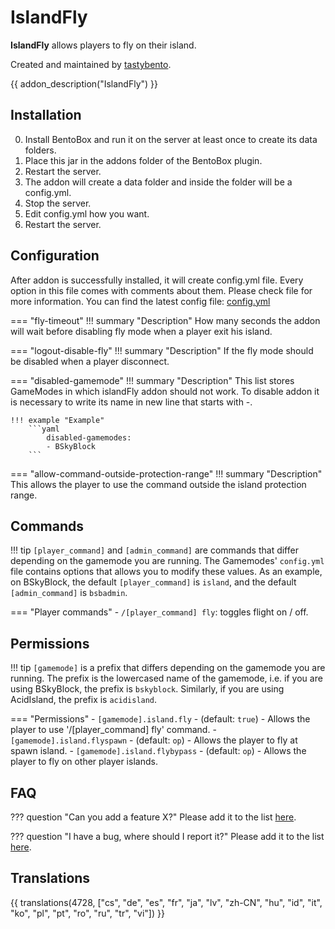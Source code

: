 # IslandFly

**IslandFly** allows players to fly on their island.

Created and maintained by [tastybento](https://github.com/tastybento).

{{ addon_description("IslandFly") }}

## Installation

0. Install BentoBox and run it on the server at least once to create its data folders.
1. Place this jar in the addons folder of the BentoBox plugin.
2. Restart the server.
3. The addon will create a data folder and inside the folder will be a config.yml.
4. Stop the server.
5. Edit config.yml how you want.
7. Restart the server.

## Configuration

After addon is successfully installed, it will create config.yml file. Every option in this file comes with comments about them. Please check file for more information.
You can find the latest config file: [config.yml](https://github.com/BentoBoxWorld/IslandFly/blob/develop/src/main/resources/config.yml)

=== "fly-timeout"
    !!! summary "Description"
        How many seconds the addon will wait before disabling fly mode when a player exit his island.

=== "logout-disable-fly"
    !!! summary "Description"
        If the fly mode should be disabled when a player disconnect.

=== "disabled-gamemode"
    !!! summary "Description"
        This list stores GameModes in which islandFly addon should not work. To disable addon it is necessary to write its name in new line that starts with -. 
        
    !!! example "Example"
        ```yaml
            disabled-gamemodes:
            - BSkyBlock
        ```   

=== "allow-command-outside-protection-range"
    !!! summary "Description"
        This allows the player to use the command outside the island protection range.

## Commands

!!! tip
    `[player_command]` and `[admin_command]` are commands that differ depending on the gamemode you are running.
    The Gamemodes' `config.yml` file contains options that allows you to modify these values.
    As an example, on BSkyBlock, the default `[player_command]` is `island`, and the default `[admin_command]` is `bsbadmin`.

=== "Player commands"
    - `/[player_command] fly`: toggles flight on / off.

## Permissions

!!! tip
    `[gamemode]` is a prefix that differs depending on the gamemode you are running.
    The prefix is the lowercased name of the gamemode, i.e. if you are using BSkyBlock, the prefix is `bskyblock`.
    Similarly, if you are using AcidIsland, the prefix is `acidisland`.

=== "Permissions"
    - `[gamemode].island.fly` - (default: `true`) - Allows the player to use '/[player_command] fly' command.
    - `[gamemode].island.flyspawn` - (default: `op`) - Allows the player to fly at spawn island.
    - `[gamemode].island.flybypass` - (default: `op`) - Allows the player to fly on other player islands.

## FAQ

??? question "Can you add a feature X?"
    Please add it to the list [here](https://github.com/BentoBoxWorld/IslandFly/issues).

??? question "I have a bug, where should I report it?"
    Please add it to the list [here](https://github.com/BentoBoxWorld/IslandFly/issues).

## Translations

{{ translations(4728, ["cs", "de", "es", "fr", "ja", "lv", "zh-CN", "hu", "id", "it", "ko", "pl", "pt", "ro", "ru", "tr", "vi"]) }}
